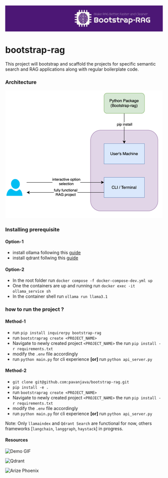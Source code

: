 ![Banner](https://raw.githubusercontent.com/pavanjava/bootstrap-rag/refs/heads/main/assets/bootstrap-rag.png)
# bootstrap-rag
This project will bootstrap and scaffold the projects for specific semantic search and RAG applications along with regular boilerplate code.

### Architecture
![Arch](assets/architecture.png)

### Installing prerequisite
#### Option-1
- install ollama following this [guide](https://ollama.com/download)
- install qdrant follwing this [guide](https://qdrant.tech/documentation/guides/installation/)
#### Option-2
- In the root folder run `docker compose -f docker-compose-dev.yml up`
- One the containers are up and running run `docker exec -it ollama_service sh`
- In the container shell run `ollama run llama3.1`

### how to run the project ?
#### Method-1
- run `pip install inquirerpy bootstrap-rag`
- run `bootstraprag create <PROJECT_NAME>`
- Navigate to newly created project `<PROJECT_NAME>` the run `pip install -r requirements.txt`
- modify the `.env` file accordingly
- run `python main.py` for cli experience
  <b>[or]</b> run `python api_server.py`

#### Method-2
- `git clone git@github.com:pavanjava/bootstrap-rag.git`
- `pip install -e .`
- run `bootstraprag create <PROJECT_NAME>`
- Navigate to newly created project `<PROJECT_NAME>` the run `pip install -r requirements.txt`
- modify the `.env` file accordingly
- run `python main.py` for cli experience
  <b>[or]</b> run `python api_server.py`


Note: Only `llamaindex` and `Qdrant Search` are functional for now, others frameworks [`langchain`, `langgraph`, `haystack`] in progress.

#### Resources

![Demo GIF](https://raw.githubusercontent.com/pavanjava/bootstrap-rag/refs/heads/main/assets/demo.gif)

![Qdrant](https://raw.githubusercontent.com/pavanjava/bootstrap-rag/refs/heads/main/assets/qdrant.png)

![Arize Phoenix](https://raw.githubusercontent.com/pavanjava/bootstrap-rag/refs/heads/main/assets/observability.png)
